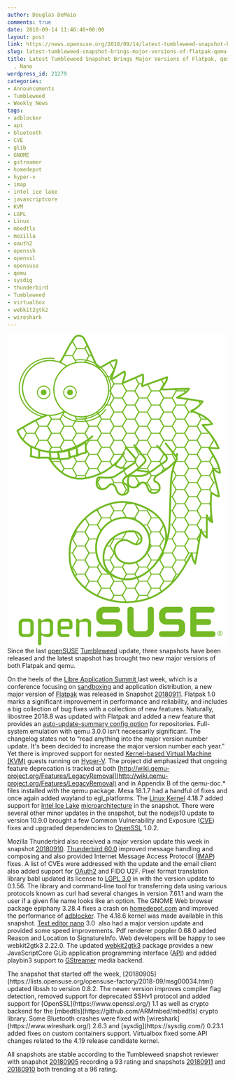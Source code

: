 ```yaml
---
author: Douglas DeMaio
comments: true
date: 2018-09-14 11:46:40+00:00
layout: post
link: https://news.opensuse.org/2018/09/14/latest-tumbleweed-snapshot-brings-major-versions-of-flatpak-qemu-thunderbird-nano/
slug: latest-tumbleweed-snapshot-brings-major-versions-of-flatpak-qemu-thunderbird-nano
title: Latest Tumbleweed Snapshot Brings Major Versions of Flatpak, qemu, Thunderbird
  , Nano
wordpress_id: 21279
categories:
- Announcements
- Tumbleweed
- Weekly News
tags:
- adblocker
- api
- bluetooth
- CVE
- glib
- GNOME
- gstreamer
- homedepot
- hyper-v
- imap
- intel ice lake
- javascriptcore
- KVM
- LGPL
- Linux
- mbedtls
- mozilla
- oauth2
- openssh
- openssl
- opensuse
- qemu
- sysdig
- thunderbird
- Tumbleweed
- virtualbox
- webkit2gtk2
- wireshark
---
```


![](/wp-content/uploads/2017/06/geekoshirt.png)Since the last [openSUSE](https://www.opensuse.org/) [Tumbleweed](https://en.opensuse.org/Portal:Tumbleweed) update, three snapshots have been released and the latest snapshot has brought two new major versions of both Flatpak and qemu.

On the heels of the [Libre Application Summit ](https://las.gnome.org/conferences/LAS)last week, which is a conference focusing on [sandboxing](https://en.wikipedia.org/wiki/Sandbox_(computer_security)) and application distribution, a new major version of [Flatpak](https://flatpak.org/) was released in Snapshot [20180911](https://lists.opensuse.org/opensuse-factory/2018-09/msg00054.html). Flatpak 1.0 marks a significant improvement in performance and reliability, and includes a big collection of bug fixes with a collection of new features. Naturally, libostree 2018.8 was updated with Flatpak and added a new feature that provides an [auto-update-summary config option](https://github.com/ostreedev/ostree/pull/1681) for repositories. Full-system emulation with qemu 3.0.0 isn’t necessarily significant. The changelog states not to “read anything into the major version number update. It's been decided to increase the major version number each year.” Yet there is improved support for nested [Kernel-based Virtual Machine (KVM)](https://en.wikipedia.org/wiki/Kernel-based_Virtual_Machine) guests running on [Hyper-V](https://en.wikipedia.org/wiki/Hyper-V). The project did emphasized that ongoing feature deprecation is tracked at both [http://wiki.qemu-project.org/Features/LegacyRemoval](http://wiki.qemu-project.org/Features/LegacyRemoval) and in Appendix B of the qemu-doc.* files installed with the qemu package. Mesa 18.1.7 had a handful of fixes and once again added wayland to egl_platforms. The [Linux Kernel](https://www.kernel.org/) 4.18.7 added support for [Intel Ice Lake](https://en.wikipedia.org/wiki/Ice_Lake_(microarchitecture)) [microarchitecture](https://en.wikipedia.org/wiki/Microarchitecture) in the snapshot. There were several other minor updates in the snapshot, but the nodejs10 update to version 10.9.0 brought a few Common Vulnerability and Exposure ([CVE](https://en.wikipedia.org/wiki/Common_Vulnerabilities_and_Exposures)) fixes and upgraded dependencies to [OpenSSL](https://www.openssl.org/) 1.0.2.

Mozilla Thunderbird also received a major version update this week in snapshot [20180910](https://lists.opensuse.org/opensuse-factory/2018-09/msg00049.html). [Thunderbird 60.0](https://www.thunderbird.net/en-US/thunderbird/60.0/releasenotes/) improved message handling and composing and also provided Internet Message Access Protocol ([IMAP](https://en.wikipedia.org/wiki/Internet_Message_Access_Protocol)) fixes. A list of CVEs were addressed with the update and the email client also added support for [OAuth2](https://www.digitalocean.com/community/tutorials/an-introduction-to-oauth-2) and FIDO U2F. Pixel format translation library babl updated its license to [LGPL 3.0](https://www.gnu.org/licenses/lgpl-3.0.en.html) in with the version update to 0.1.56. The library and command-line tool for transferring data using various protocols known as curl had several changes in version 7.61.1 and warn the user if a given file name looks like an option. The GNOME Web browser package epiphany 3.28.4 fixes a crash on [homedepot.com](https://www.homedepot.com/) and improved the performance of [adblocker](https://addons.mozilla.org/en-US/firefox/addon/adblock-plus/). The 4.18.6 kernel was made available in this snapshot. [Text editor nano](https://www.nano-editor.org/) 3.0  also had a major version update and provided some speed improvements. Pdf renderer poppler 0.68.0 added Reason and Location to SignatureInfo. Web developers will be happy to see webkit2gtk3 2.22.0. The updated [webkit2gtk3](https://webkitgtk.org/) package provides a new JavaScriptCore GLib application programming interface ([API](https://en.wikipedia.org/wiki/Application_programming_interface)) and added playbin3 support to [GStreamer](https://gstreamer.freedesktop.org/) media backend.

<!-- more -->The snapshot that started off the week, [20180905](https://lists.opensuse.org/opensuse-factory/2018-09/msg00034.html) updated libssh to version 0.8.2. The newer version improves compiler flag detection, removed support for deprecated SSHv1 protocol and added support for [OpenSSL](https://www.openssl.org/) 1.1 as well as crypto backend for the [mbedtls](https://github.com/ARMmbed/mbedtls) crypto library. Some Bluetooth crashes were fixed with [wireshark](https://www.wireshark.org/) 2.6.3 and [sysdig](https://sysdig.com/) 0.23.1 added fixes on custom containers support. Virtualbox fixed some API changes related to the 4.19 release candidate kernel.

All snapshots are stable according to the Tumbleweed snapshot reviewer with snapshot [20180905](https://lists.opensuse.org/opensuse-factory/2018-09/msg00034.html) recording a 93 rating and snapshots [20180911](https://lists.opensuse.org/opensuse-factory/2018-09/msg00054.html) and [20180910](https://lists.opensuse.org/opensuse-factory/2018-09/msg00049.html) both trending at a 96 rating.
